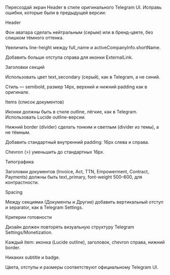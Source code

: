 Пересоздай экран Header в стиле оригинального Telegram UI.
Исправь ошибки, которые были в предыдущей версии:

Header

Фон аватара сделать нейтральным (серым) или в бренд-цвете, без слишком тёмного оттенка.

Увеличить line-height между full_name и activeCompanyInfo.shortName.

Добавить больше отступа справа для иконки ExternalLink.

Заголовки секций

Использовать цвет text_secondary (серый), как в Telegram, а не синий.

Стиль — semibold, размер 14px, верхний и нижний padding как в оригинале.

Items (список документов)

Иконки должны быть в стиле outline, лёгкие, как в Telegram. Использовать Lucide outline-версии.

Нижний border (divider) сделать тонким и светлым (divider из темы), а не тёмным.

Добавить стандартный внутренний padding: 16px слева и справа.

Chevron (>) уменьшить до стандартных 16px.

Типографика

Заголовки документов (Invoice, Act, TTN, Empowerment, Contract, Payments) должны быть text_primary, font-weight 500–600, для контрастности.

Spacing

Между секциями (Документы и Другие) добавить вертикальный отступ и separator, как в Telegram Settings.

Критерии готовности

Дизайн должен повторять визуальную структуру Telegram Settings/Monetization.

Каждый item: иконка (Lucide outline), заголовок, chevron справа, нижний border.

Никаких subtitle и badge.

Цвета, отступы и размеры соответствуют официальному Telegram UI.
